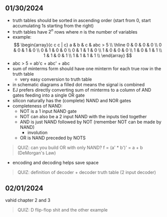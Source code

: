 ## 01/30/2024
- truth tables should be sorted in ascending order (start from 0, start accumulating 1s starting from the right)
- truth tables have $2^n$ rows where $n$ is the number of variables
- example:
$$ \begin{array}{c c c | c}
    a & b & c & abc > 5 \\
    \hline
    0 & 0 & 0 & 0 \\
    0 & 0 & 1 & 0 \\
    0 & 1 & 0 & 0 \\
    0 & 1 & 1 & 0 \\
    1 & 0 & 0 & 0 \\
    1 & 0 & 1 & 1 \\
    1 & 1 & 0 & 1 \\
    1 & 1 & 1 & 1 \\
\end{array} $$
- abc > 5 = ab'c + abc' + abc
- sum of minterms form should have one minterm for each true row in the truth table
    - very easy conversion to truth table
- in schematic diagrams a filled dot means the signal is combined
- EJ prefers directly converting sum of minterms to a column of AND gates feeding into a single OR gate
- silicon naturally has the (complete) NAND and NOR gates
- completeness of NAND:
    - NOT is a 1 input NAND gate
    - NOT can also be a 2 input NAND with the inputs tied together
    - AND is just NAND followed by NOT (remember NOT can be made by NAND)
        - involution
    - OR is NAND preceded by NOTS

> QUIZ: can you build OR with only NAND?
f = (a' * b')' = a + b (DeMorgan's Law)

- encoding and decoding helps save space

> QUIZ: definition of decoder + decoder truth table (2 input decoder)

## 02/01/2024
vahid chapter 2 and 3
> QUIZ: D flip-flop shit and the other example